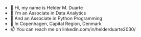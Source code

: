 
- 👀 Hi, my name is Helder M. Duarte
- 👋 I'm an Associate in Data Analytics
- 💞️ And an Associate in Python Programming
- 🌱 In Copenhagen, Capital Region, Denmark
- 📫 You can reach me on linkedin.com/in/helderduarte2030/

<!---
helderduarte2030/helderduarte2030 is a ✨ special ✨ repository because its `README.md` (this file) appears on your GitHub profile.
You can click the Preview link to take a look at your changes.
--->
